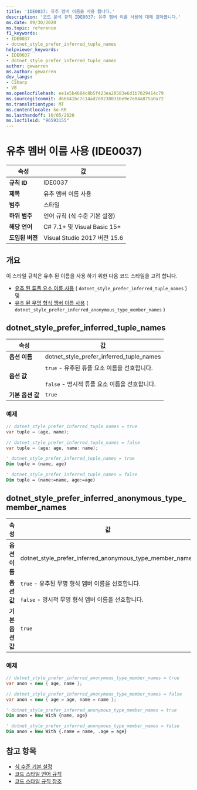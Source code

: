 ```yaml
---
title: 'IDE0037: 유추 멤버 이름을 사용 합니다.'
description: '코드 분석 규칙 IDE0037: 유추 멤버 이름 사용에 대해 알아봅니다.'
ms.date: 09/30/2020
ms.topic: reference
f1_keywords:
- IDE0037
- dotnet_style_prefer_inferred_tuple_names
helpviewer_keywords:
- IDE0037
- dotnet_style_prefer_inferred_tuple_names
author: gewarren
ms.author: gewarren
dev_langs:
- CSharp
- VB
ms.openlocfilehash: ee1e5b4684c8b5f423ea20583e6d1b7029414c79
ms.sourcegitcommit: d66641bc7c14ad7d02300316e9e7e84a875a0a72
ms.translationtype: MT
ms.contentlocale: ko-KR
ms.lasthandoff: 10/05/2020
ms.locfileid: "96593155"
---
```

# <a name="use-inferred-member-name-ide0037"></a>유추 멤버 이름 사용 (IDE0037)

|속성|값|
|-|-|
| **규칙 ID** | IDE0037 |
| **제목** | 유추 멤버 이름 사용 |
| **범주** | 스타일 |
| **하위 범주** | 언어 규칙 (식 수준 기본 설정) |
| **해당 언어** | C# 7.1+ 및 Visual Basic 15+ |
| **도입된 버전** | Visual Studio 2017 버전 15.6 |

## <a name="overview"></a>개요

이 스타일 규칙은 유추 된 이름을 사용 하기 위한 다음 코드 스타일을 고려 합니다.

- [유추 된 튜플 요소 이름 사용](#dotnet_style_prefer_inferred_tuple_names) ( `dotnet_style_prefer_inferred_tuple_names` ) 및
- [유추 된 무명 형식 멤버 이름 사용](#dotnet_style_prefer_inferred_anonymous_type_member_names) ( `dotnet_style_prefer_inferred_anonymous_type_member_names` )

## <a name="dotnet_style_prefer_inferred_tuple_names"></a>dotnet_style_prefer_inferred_tuple_names

|속성|값|
|-|-|
| **옵션 이름** | dotnet_style_prefer_inferred_tuple_names
| **옵션 값** | `true` - 유추된 튜플 요소 이름을 선호합니다.<br /><br />`false` - 명시적 튜플 요소 이름을 선호합니다. |
| **기본 옵션 값** | `true` |

### <a name="example"></a>예제

```csharp
// dotnet_style_prefer_inferred_tuple_names = true
var tuple = (age, name);

// dotnet_style_prefer_inferred_tuple_names = false
var tuple = (age: age, name: name);
```

```vb
' dotnet_style_prefer_inferred_tuple_names = true
Dim tuple = (name, age)

' dotnet_style_prefer_inferred_tuple_names = false
Dim tuple = (name:=name, age:=age)
```

## <a name="dotnet_style_prefer_inferred_anonymous_type_member_names"></a>dotnet_style_prefer_inferred_anonymous_type_member_names

|속성|값|
|-|-|
| **옵션 이름** | dotnet_style_prefer_inferred_anonymous_type_member_names
| **옵션 값** | `true` - 유추된 무명 형식 멤버 이름을 선호합니다.<br /><br />`false` - 명시적 무명 형식 멤버 이름을 선호합니다. |
| **기본 옵션 값** | `true` |

### <a name="example"></a>예제

```csharp
// dotnet_style_prefer_inferred_anonymous_type_member_names = true
var anon = new { age, name };

// dotnet_style_prefer_inferred_anonymous_type_member_names = false
var anon = new { age = age, name = name };
```

```vb
' dotnet_style_prefer_inferred_anonymous_type_member_names = true
Dim anon = New With {name, age}

' dotnet_style_prefer_inferred_anonymous_type_member_names = false
Dim anon = New With {.name = name, .age = age}
```

## <a name="see-also"></a>참고 항목

- [식 수준 기본 설정](expression-level-preferences.md)
- [코드 스타일 언어 규칙](language-rules.md)
- [코드 스타일 규칙 참조](index.md)
